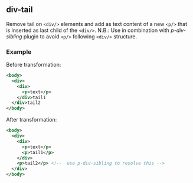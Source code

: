 ## div-tail
Remove tail on `<div/>` elements and add as text content of a new `<p/>` that is inserted as last child of the `<div/>`.
N.B.: Use in combination with *p-div-sibling* plugin to avoid `<p/>` following `<div/>` structure.

### Example
Before transformation:
```xml
<body>
  <div>
    <div>
      <p>text</p>
    </div>tail1
  </div>tail2
</body>
```

After transformation:
```xml
<body>
  <div>
    <div>
      <p>text</p>
      <p>tail1</p>
    </div>
    <p>tail2</p> <!--  use p-div-sibling to resolve this -->
  </div>
</body>
```
